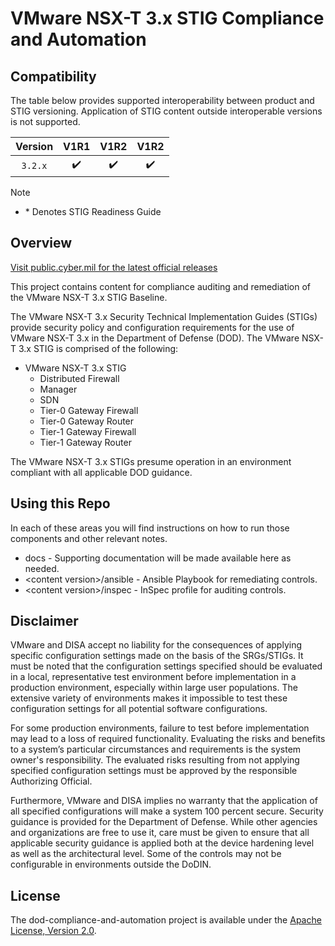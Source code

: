 # VMware NSX-T 3.x STIG Compliance and Automation

## Compatibility
The table below provides supported interoperability between product and STIG versioning. Application of STIG content outside interoperable versions is not supported.

|      Version      |        V1R1        |         V1R2       |         V1R2       |
|:-----------------:|:------------------:|:------------------:|:------------------:|
|     `3.2.x`       | :heavy_check_mark: | :heavy_check_mark: | :heavy_check_mark: |

> [!NOTE]
> - \* Denotes STIG Readiness Guide   

## Overview
[Visit public.cyber.mil for the latest official releases](https://public.cyber.mil/stigs/)

This project contains content for compliance auditing and remediation of the VMware NSX-T 3.x STIG Baseline.

The VMware NSX-T 3.x Security Technical Implementation Guides (STIGs) provide security policy and configuration requirements for the use of VMware NSX-T 3.x in the Department of Defense (DOD). The VMware NSX-T 3.x STIG is comprised of the following:

- VMware NSX-T 3.x STIG
  - Distributed Firewall
  - Manager
  - SDN
  - Tier-0 Gateway Firewall
  - Tier-0 Gateway Router
  - Tier-1 Gateway Firewall
  - Tier-1 Gateway Router

The VMware NSX-T 3.x STIGs presume operation in an environment compliant with all applicable DOD guidance.

## Using this Repo
In each of these areas you will find instructions on how to run those components and other relevant notes. 

- docs - Supporting documentation will be made available here as needed.
- \<content version\>/ansible - Ansible Playbook for remediating controls.
- \<content version\>/inspec - InSpec profile for auditing controls.

## Disclaimer
VMware and DISA accept no liability for the consequences of applying specific configuration settings made on the basis of the SRGs/STIGs. It must be noted that the configuration settings specified should be evaluated in a local, representative test environment before implementation in a production environment, especially within large user populations. The extensive variety of environments makes it impossible to test these configuration settings for all potential software configurations.

For some production environments, failure to test before implementation may lead to a loss of required functionality. Evaluating the risks and benefits to a system’s particular circumstances and requirements is the system owner's responsibility. The evaluated risks resulting from not applying specified configuration settings must be approved by the responsible Authorizing Official.

Furthermore, VMware and DISA implies no warranty that the application of all specified configurations will make a system 100 percent secure. Security guidance is provided for the Department of Defense. While other agencies and organizations are free to use it, care must be given to ensure that all applicable security guidance is applied both at the device hardening level as well as the architectural level. Some of the controls may not be configurable in environments outside the DoDIN.

## License
The dod-compliance-and-automation project is available under the [Apache License, Version 2.0](LICENSE).
